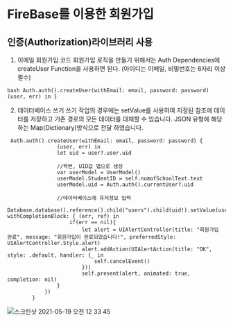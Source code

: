 #  FireBase를 이용한 회원가입
## 인증(Authorization)라이브러리 사용

1. 이메일 회원가입 코드 회원가입 로직을 만들기 위해서는 Auth Dependencies에 createUser Function을 사용하면 된다. (아이디는 이메일, 비밀번호는 6자리 이상 필수)

```bash Auth.auth().createUser(withEmail: email, password: password) (user, err) in } ```

2. 데이터베이스 쓰기
쓰기 작업의 경우에는 setValue를 사용하여 지정된 참조에 데이터를 저장하고 기존 경로의 모든 데이터를 대체할 수 있습니다.
JSON 유형에 해당하는 Map(Dictionary)방식으로 전달 하였습니다.

``` 
 Auth.auth().createUser(withEmail: email, password: password) {
                (user, err) in
                let uid = user?.user.uid
            
                //학번, UID값 맵으로 생성
                var userModel = UserModel()
                userModel.StudentID = self.numofSchoolText.text
                userModel.uid = Auth.auth().currentUser?.uid
            
                //데이터베이스에 유저정보 입력
                Database.database().reference().child("users").child(uid!).setValue(userModel.toJSON(), withCompletionBlock: { (err, ref) in
                    if(err == nil){
                        let alert = UIAlertController(title: "회원가입 완료", message: "회원가입이 완료되었습니다!", preferredStyle: UIAlertController.Style.alert)
                        alert.addAction(UIAlertAction(title: "OK", style: .default, handler: {_ in
                            self.cancelEvent()
                        }))
                        self.present(alert, animated: true, completion: nil)
                }
            })
        }
 ```           
![스크린샷 2021-05-19 오전 12 33 45](https://user-images.githubusercontent.com/68585628/118682805-ba1d5d80-b83b-11eb-9ae5-9d155b426b8e.png)

